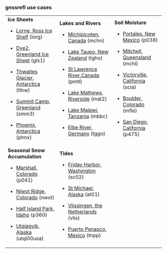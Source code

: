 
### gnssrefl use cases 


<table>
<TR>
<TD>
<B>Ice Sheets</B>

* [Lorne, Ross Ice Shelf](docs/pages/use_cases/use_lorg.md) (lorg)

* [Dye2, Greenland Ice Sheet](docs/pages/use_cases/use_gls1.md) (gls1)

* [Thwaites Glacier, Antarctica](docs/pages/use_cases/use_lthw.md) (lthw)

* [Summit Camp, Greenland](docs/pages/use_cases/use_smm3.md) (smm3)

* [Phoenix, Antarctica](docs/pages/use_cases/use_phnx.md) (phnx)
</TD>
<td>
<B>Lakes and Rivers</B>

* [Michipicoten, Canada](use_cases/use_mchn.md) (mchn)

* [Lake Taupo, New Zealand](use_cases/use_tgho.md) (tgho)

* [St Lawrence River,Canada](use_cases/use_pmtl.md) (pmtl)

* [Lake Mathews, Riverside](use_cases/use_mat2.md) (mat2)

* [Lake Malawi, Tanzania](use_cases/use_mbbc.md) (mbbc)

* [Elbe River, Germany](use_cases/use_tggo.md) (tggo)

</TD>
<TD>
<B>Soil Moisture </B>

* [Portales, New Mexico](use_cases/use_p038.md) (p038)

* [Mitchell, Queensland](use_cases/use_mchl.md) (mchl)

* [Victorville, California](use_cases/use_scia.md) (scia)

* [Boulder, Colorado](use_cases/use_mfle.md) (mfle)

* [San Diego, California](use_cases/use_p475.md) (p475)

</TD>
</TR>

<TR>

<TD>
<B>Seasonal Snow Accumulation</B>

* [Marshall, Colorado](use_cases/use_p041.md) (p041)

* [Niwot Ridge, Colorado](use_cases/use_nwot.md) (nwot)

* [Half Island Park, Idaho](use_cases/use_p360.md) (p360)

* [Utqiagvik, Alaska](use_cases/use_utqi.md) (utqi00usa)

</TD>
<TD>
<B>Tides</B>

* [Friday Harbor, Washington](use_cases/use_sc02.md) (sc02) 

* [St Michael, Alaska](use_cases/use_at01.md) (at01)

* [Vlissingen, the Netherlands](use_cases/use_vlis.md) (vlis)

* [Puerto Penasco, Mexico](use_cases/use_tnpp.md) (tnpp)

</TD>
</TR>
</Table>

